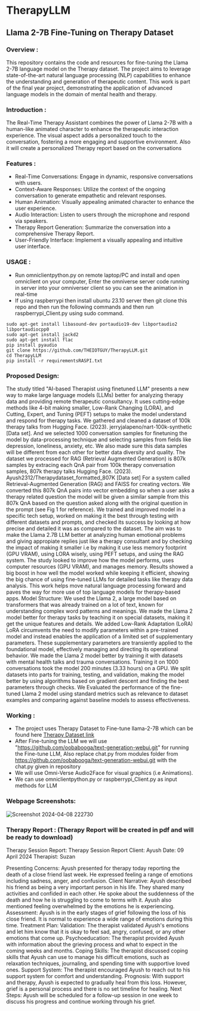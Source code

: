 # TherapyLLM
## Llama 2-7B Fine-Tuning on Therapy Dataset

### Overview :

This repository contains the code and resources for fine-tuning the Llama 2-7B language model on the Therapy dataset. The project aims to leverage state-of-the-art natural language processing (NLP) capabilities to enhance the understanding and generation of therapeutic content. This work is part of the final year project, demonstrating the application of advanced language models in the domain of mental health and therapy.

### Introduction :

The Real-Time Therapy Assistant combines the power of Llama 2-7B with a human-like animated character to enhance the therapeutic interaction experience. The visual aspect adds a personalized touch to the conversation, fostering a more engaging and supportive environment. Also it will create a personalized Therapy report based on the conversations

### Features :
* Real-Time Conversations: Engage in dynamic, responsive conversations with users.
* Context-Aware Responses: Utilize the context of the ongoing conversation to generate empathetic and relevant responses.
* Human Animation: Visually appealing animated character to enhance the user experience.
* Audio Interaction: Listen to users through the microphone and respond via speakers.
* Therapy Report Generation: Summarize the conversation into a comprehensive Therapy Report.
* User-Friendly Interface: Implement a visually appealing and intuitive user interface.

### USAGE :
* Run omniclientpython.py on remote laptop/PC and install and open omniclient on your computer, Enter the omniverse server code running in server into your omniverser client so you can see the animation in real-time
* If using raspberrypi then install ubuntu 23.10 server then git clone this repo and then run the following commands and then run raspberrypi_Client.py using sudo command.
```
sudo apt-get install libasound-dev portaudio19-dev libportaudio2 libportaudiocpp0
sudo apt-get install jackd2
sudo apt-get install flac
pip install pyaudio
git clone https://github.com/THEIOTGUY/TherapyLLM.git
cd TherapyLLM
pip install -r requirementsRASPI.txt
```
### Proposed Design:
The study titled "AI-based Therapist using finetuned LLM" presents a new way to make large language models (LLMs) better for analyzing therapy data and providing remote therapeutic consultancy. It uses cutting-edge methods like 4-bit making smaller, Low-Rank Changing (LORA), and Cutting, Expert, and Tuning (PEFT) setups to make the model understand and respond for therapy tasks. We gathered and cleaned a dataset of 100k therapy talks from Hugging Face. (2023). jerryjalapeno/nart-100k-synthetic [Data set]. And we selected 1000 conversation samples for finetuning the model by data-processing technique and selecting samples from fields like depression, loneliness, anxiety, etc. We also made sure this data samples will be different from each other for better data diversity and quality. The dataset we processed for RAG (Retrieval Augmented Generation) is 807k samples by extracing each QnA pair from 100k therapy conversation samples, 807k therapy talks Hugging Face. (2023). Ayush2312/Therapydataset_formatted_807K [Data set] For a system called Retrieval-Augmented Generation (RAG) and FAISS for creating vectors. We converted this 807k QnA pairs into vector embedding so when a user asks a therapy related question the model will be given a similar sample from this 807k QnA based on the question asked along with the original question in the prompt (see Fig 1 for reference). We trained and improved model in a specific tech setup, worked on making it the best through testing with different datasets and prompts, and checked its success by looking at how precise and detailed it was as compared to the dataset. The aim was to make the Llama 2.7B LLM better at analyzing human emotional problems and giving appropiate replies just like a therapy consultant and by checking the impact of making it smaller i.e by making it use less memory footprint (GPU VRAM), using LORA wisely, using PEFT setups, and using the RAG system. The study looked to improve how the model performs, uses computer resources (GPU VRAM), and manages memory. Results showed a big boost in how well the model worked while keeping it efficient, showing the big chance of using fine-tuned LLMs for detailed tasks like therapy data analysis. This work helps move natural language processing forward and paves the way for more use of top language models for therapy-based apps. Model Structure: We used the Llama 2, a large model based on transformers that was already trained on a lot of text, known for understanding complex word patterns and meanings. We made the Llama 2 model better for therapy tasks by teaching it on special datasets, making it get the unique features and details. We added Low-Rank Adaptation (LoRA) LoRA circumvents the need to modify parameters within a pre-trained model and instead enables the application of a limited set of supplementary parameters. These supplementary parameters are transiently applied to the foundational model, effectively managing and directing its operational behavior. We made the Llama 2 model better by training it with datasets with mental health talks and trauma conversations. Training it on 1000 conversations took the model 200 minutes (3.33 hours) on a GPU. We split datasets into parts for training, testing, and validation, making the model better by using algorithms based on gradient descent and finding the best parameters through checks. We Evaluated the performance of the fine-tuned Llama 2 model using standard metrics such as relevance to dataset examples and comparing against baseline models to assess effectiveness.

### Working :
* The project uses Therapy Dataset to Fine-tune llama-2-7B which can be found here  [Therapy Dataset link](https://huggingface.co/datasets/Ayush2312/Therapydataset_formatted)
* After Fine-tuning the LLM we will use "https://github.com/oobabooga/text-generation-webui.git" for running the Fine-tune LLM, Also replace chat.py from modules folder from https://github.com/oobabooga/text-generation-webui.git with the chat.py given in repository
* We will use Omni-Verse Audio2Face for visual graphics (i.e Animations).
* We can use omniclientpython.py or raspberrypi_Client.py as input methods for LLM

### Webpage Screenshots:


![Screenshot 2024-04-08 222730](https://github.com/THEIOTGUY/TherapyLLM/assets/102857010/9929f10b-e838-4547-8429-323e19ebcc3b)

### Therapy Report : (Therapy Report will be created in pdf and will be ready to download)

Therapy Session Report:
Therapy Session Report
Client: Ayush
Date: 09 April 2024
Therapist: Suzan

Presenting Concerns: Ayush presented for therapy today reporting the death of a close friend last week. He expressed feeling a range of emotions including sadness, anger, and confusion.
Client Narrative: Ayush described his friend as being a very important person in his life. They shared many activities and confided in each other. He spoke about the suddenness of the death and how he is struggling to come to terms with it. Ayush also mentioned feeling overwhelmed by the emotions he is experiencing.
Assessment: Ayush is in the early stages of grief following the loss of his close friend. It is normal to experience a wide range of emotions during this time.
Treatment Plan:
Validation: The therapist validated Ayush's emotions and let him know that it is okay to feel sad, angry, confused, or any other emotions that come up.
Psychoeducation: The therapist provided Ayush with information about the grieving process and what to expect in the coming weeks and months.
Coping Skills: The therapist discussed coping skills that Ayush can use to manage his difficult emotions, such as relaxation techniques, journaling, and spending time with supportive loved ones.
Support System: The therapist encouraged Ayush to reach out to his support system for comfort and understanding.
Prognosis: With support and therapy, Ayush is expected to gradually heal from this loss. However, grief is a personal process and there is no set timeline for healing.
Next Steps: Ayush will be scheduled for a follow-up session in one week to discuss his progress and continue working through his grief.






